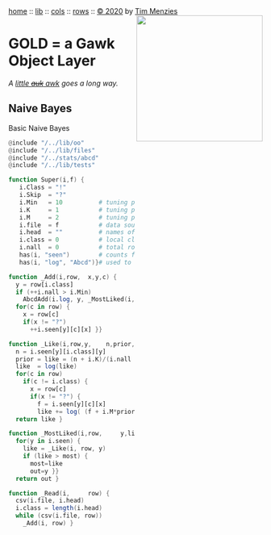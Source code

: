 <a name=top>&nbsp;<p>
<a href="https://github.com/timm/gold/blob/master/README.md#top">home</a> ::
<a href="https://github.com/timm/gold/blob/master/src/lib/README.md#top">lib</a> ::
<a href="https://github.com/timm/gold/blob/master/src/cols/README.md#top">cols</a> ::
<a href="https://github.com/timm/gold/blob/master/src/rows/README.md#top">rows</a> ::
<a href="http://github.com/timm/gold/blob/master/LICENSE.md#top">&copy;&nbsp;2020</a>&nbsp;by&nbsp;<a href="http://menzies.us">Tim&nbsp;Menzies</a>
<img width=250 align=right src="http://raw.githubusercontent.com/timm/gold/master/etc/img/auk.png">
<h1> GOLD = a Gawk Object Layer</h1>
<em>A <a href="https://en.wikipedia.org/wiki/Little_auk">little <strike>auk</strike> awk</a>  goes a long way.</em><br>

## Naive Bayes
Basic Naive Bayes

```awk
@include "/../lib/oo"
@include "/../lib/files"
@include "/../stats/abcd"
@include "/../lib/tests"

function Super(i,f) {
   i.Class = "!"
   i.Skip  = "?"
   i.Min   = 10          # tuning param
   i.K     = 1           # tuning param
   i.M     = 2           # tuning param
   i.file  = f           # data source (if empty string, then stdin)
   i.head  = ""          # names of columns 
   i.class = 0           # local class column
   i.nall  = 0           # total rows seen
   has(i, "seen")        # counts for each class
   has(i, "log", "Abcd")}# used to record performance

function _Add(i,row,  x,y,c) {
  y = row[i.class]
  if (++i.nall > i.Min) 
    AbcdAdd(i.log, y, _MostLiked(i,row))
  for(c in row) {
    x = row[c]
    if(x != "?") 
      ++i.seen[y][c][x] }}

function _Like(i,row,y,    n,prior,like,c,x,f) {
  n = i.seen[y][i.class][y]
  prior = like = (n + i.K)/(i.nall + i.k*length(i.seen))
  like  = log(like)
  for(c in row)
    if(c != i.class) {
      x = row[c]
      if(x != "?") {
        f = i.seen[y][c][x] 
        like += log( (f + i.M*prior) / (n + i.M)) }}
  return like }

function _MostLiked(i,row,     y,like,most,out) {
  for(y in i.seen) {
    like = _Like(i, row, y)
    if (like > most) {
      most=like
      out=y }}
  return out }   

function _Read(i,     row) {
  csv(i.file, i.head) 
  i.class = length(i.head)
  while (csv(i.file, row)) 
    _Add(i, row) }
```
